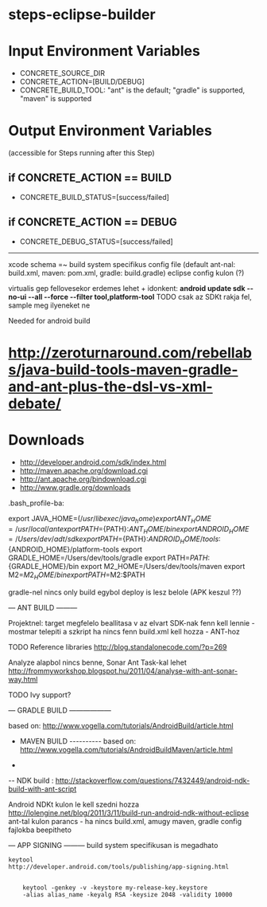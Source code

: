 steps-eclipse-builder
==================================

# Input Environment Variables
- CONCRETE_SOURCE_DIR
- CONCRETE_ACTION=[BUILD/DEBUG]
- CONCRETE_BUILD_TOOL: "ant" is the default; "gradle" is supported, "maven" is supported

# Output Environment Variables
(accessible for Steps running after this Step)

## if CONCRETE_ACTION == BUILD
- CONCRETE_BUILD_STATUS=[success/failed] 

## if CONCRETE_ACTION == DEBUG
- CONCRETE_DEBUG_STATUS=[success/failed]


---------------------------------------


xcode schema =~ build system specifikus config file (default ant-nal: build.xml, maven: pom.xml, gradle: build.gradle) 
eclipse config kulon (?)




virtualis gep fellovesekor erdemes lehet + idonkent: __android update sdk --no-ui --all --force --filter tool,platform-tool__
TODO csak az SDKt rakja fel, sample meg ilyeneket ne


Needed for android build

# http://zeroturnaround.com/rebellabs/java-build-tools-maven-gradle-and-ant-plus-the-dsl-vs-xml-debate/



# Downloads
- http://developer.android.com/sdk/index.html
- http://maven.apache.org/download.cgi
- http://ant.apache.org/bindownload.cgi
- http://www.gradle.org/downloads


.bash_profile-ba:

export JAVA_HOME=$(/usr/libexec/java_home)
export ANT_HOME=/usr/local/ant
export PATH=${PATH}:${ANT_HOME}/bin
export ANDROID_HOME=/Users/dev/adt/sdk
export PATH=${PATH}:${ANDROID_HOME}/tools:${ANDROID_HOME}/platform-tools
export GRADLE_HOME=/Users/dev/tools/gradle
export PATH=${PATH}:${GRADLE_HOME}/bin
export M2_HOME=/Users/dev/tools/maven
export M2=$M2_HOME/bin
export PATH=$M2:$PATH


gradle-nel nincs only build egybol deploy is lesz belole (APK keszul ??)


— ANT BUILD ———

Projektnel:
target megfelelo beallitasa v az elvart SDK-nak fenn kell lennie - mostmar telepiti a szkript ha nincs fenn
build.xml kell hozza - ANT-hoz


TODO Reference libraries http://blog.standalonecode.com/?p=269

Analyze alapbol nincs benne, Sonar Ant Task-kal lehet
http://frommyworkshop.blogspot.hu/2011/04/analyse-with-ant-sonar-way.html



TODO Ivy support?


— GRADLE BUILD ——————

based on: http://www.vogella.com/tutorials/AndroidBuild/article.html

- MAVEN BUILD ----------
based on: http://www.vogella.com/tutorials/AndroidBuildMaven/article.html

+


-- NDK build : http://stackoverflow.com/questions/7432449/android-ndk-build-with-ant-script

Android NDKt kulon le kell szedni hozza
http://lolengine.net/blog/2011/3/11/build-run-android-ndk-without-eclipse
ant-tal kulon parancs - ha nincs build.xml, amugy maven, gradle config fajlokba beepitheto


— APP SIGNING ———
	build system specifikusan is megadhato

	keytool
	http://developer.android.com/tools/publishing/app-signing.html


		keytool -genkey -v -keystore my-release-key.keystore
		-alias alias_name -keyalg RSA -keysize 2048 -validity 10000
